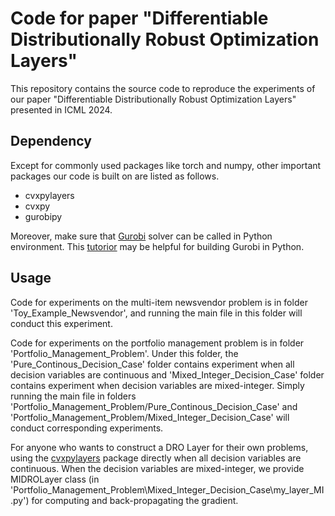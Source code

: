 # Code for paper "Differentiable Distributionally Robust Optimization Layers"

This repository contains the source code to reproduce the experiments of our paper "Differentiable Distributionally Robust Optimization Layers" presented in ICML 2024.

## Dependency

Except for commonly used packages like torch and numpy, other important packages our code is built on are listed as follows.

- cvxpylayers
- cvxpy
- gurobipy
  
Moreover, make sure that [Gurobi](https://www.gurobi.com/) solver can be called in Python environment. This [tutorior](https://support.gurobi.com/hc/en-us/articles/360044290292-How-do-I-install-Gurobi-for-Python) may be helpful for building Gurobi in Python.

## Usage

Code for experiments on the multi-item newsvendor problem is in folder 'Toy_Example_Newsvendor', and running the main file in this folder will conduct this experiment. 

Code for experiments on the portfolio management problem is in folder 'Portfolio_Management_Problem'. Under this folder, the 'Pure_Continous_Decision_Case' folder contains experiment when all decision variables are continuous and 'Mixed_Integer_Decision_Case' folder contains experiment when decision variables are mixed-integer. Simply running the main file in folders 'Portfolio_Management_Problem/Pure_Continous_Decision_Case' and 'Portfolio_Management_Problem/Mixed_Integer_Decision_Case' will conduct corresponding experiments.

For anyone who wants to construct a DRO Layer for their own problems, using the [cvxpylayers](https://github.com/cvxgrp/cvxpylayers) package directly when all decision variables are continuous. When the decision variables are mixed-integer, we provide MIDROLayer class (in 'Portfolio_Management_Problem\Mixed_Integer_Decision_Case\my_layer_MI.py') for computing and back-propagating the gradient.  


